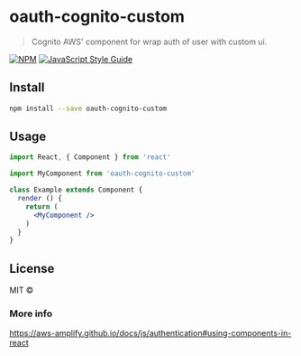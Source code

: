 # oauth-cognito-custom

> Cognito AWS&#x27; component for wrap auth of user with custom ui.

[![NPM](https://img.shields.io/npm/v/oauth-cognito-custom.svg)](https://www.npmjs.com/package/oauth-cognito-custom) [![JavaScript Style Guide](https://img.shields.io/badge/code_style-standard-brightgreen.svg)](https://standardjs.com)

## Install

```bash
npm install --save oauth-cognito-custom
```

## Usage

```jsx
import React, { Component } from 'react'

import MyComponent from 'oauth-cognito-custom'

class Example extends Component {
  render () {
    return (
      <MyComponent />
    )
  }
}
```

## License
MIT ©

### More info
https://aws-amplify.github.io/docs/js/authentication#using-components-in-react

